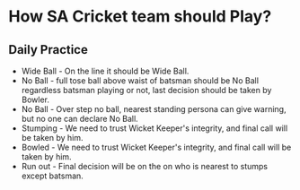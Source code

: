 # How SA Cricket team should Play?

## Daily Practice 

* Wide Ball - On the line it should be Wide Ball.
* No Ball - full tose ball above waist of batsman should be No Ball regardless batsman playing or not, last decision should be taken by Bowler.
* No Ball - Over step no ball, nearest standing persona can give warning, but no one can declare No Ball.
* Stumping - We need to trust Wicket Keeper's integrity, and final call will be taken by him.
* Bowled - We need to trust Wicket Keeper's integrity, and final call will be taken by him.
* Run out - Final decision will be on the on who is nearest to stumps except batsman.
